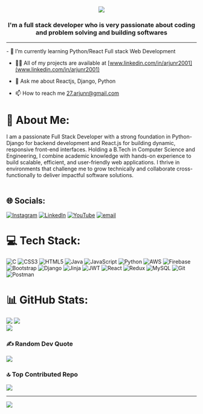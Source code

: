 <h1 align="center">
    <img src="https://readme-typing-svg.herokuapp.com/?font=Righteous&size=35&center=true&vCenter=true&width=500&height=70&duration=4000&lines=Hi+There!+👋;+I'm+Arjun!;" />
</h1>
<h3 align="center">I'm a full stack developer who is very passionate about coding and problem solving and building softwares</h3>
<hr/>
- 🌱 I’m currently learning Python/React Full stack Web Development

- 👨‍💻 All of my projects are available at [www.linkedin.com/in/arjunr2001](www.linkedin.com/in/arjunr2001)

- 💬 Ask me about Reactjs, Django, Python

- 📫 How to reach me 27.arjunr@gmail.com

# 💫 About Me:
I am a passionate Full Stack Developer with a strong foundation in Python-Django for backend development and React.js for building dynamic, responsive front-end interfaces. Holding a B.Tech in Computer Science and Engineering, I combine academic knowledge with hands-on experience to build scalable, efficient, and user-friendly web applications. I thrive in environments that challenge me to grow technically and collaborate cross-functionally to deliver impactful software solutions.<br><br>


## 🌐 Socials:
 [![Instagram](https://img.shields.io/badge/Instagram-%23E4405F.svg?logo=Instagram&logoColor=white)](https://instagram.com/@ar._jun_) [![LinkedIn](https://img.shields.io/badge/LinkedIn-%230077B5.svg?logo=linkedin&logoColor=white)](https://linkedin.com/in/www.linkedin.com/in/arjunr132) [![YouTube](https://img.shields.io/badge/YouTube-%23FF0000.svg?logo=YouTube&logoColor=white)](https://youtube.com/@@arjunr5393) [![email](https://img.shields.io/badge/Email-D14836?logo=gmail&logoColor=white)](mailto:27.arjunr@gmail.com) 

# 💻 Tech Stack:
![C](https://img.shields.io/badge/c-%2300599C.svg?style=for-the-badge&logo=c&logoColor=white) ![CSS3](https://img.shields.io/badge/css3-%231572B6.svg?style=for-the-badge&logo=css3&logoColor=white) ![HTML5](https://img.shields.io/badge/html5-%23E34F26.svg?style=for-the-badge&logo=html5&logoColor=white) ![Java](https://img.shields.io/badge/java-%23ED8B00.svg?style=for-the-badge&logo=openjdk&logoColor=white) ![JavaScript](https://img.shields.io/badge/javascript-%23323330.svg?style=for-the-badge&logo=javascript&logoColor=%23F7DF1E) ![Python](https://img.shields.io/badge/python-3670A0?style=for-the-badge&logo=python&logoColor=ffdd54) ![AWS](https://img.shields.io/badge/AWS-%23FF9900.svg?style=for-the-badge&logo=amazon-aws&logoColor=white) ![Firebase](https://img.shields.io/badge/firebase-%23039BE5.svg?style=for-the-badge&logo=firebase) ![Bootstrap](https://img.shields.io/badge/bootstrap-%238511FA.svg?style=for-the-badge&logo=bootstrap&logoColor=white) ![Django](https://img.shields.io/badge/django-%23092E20.svg?style=for-the-badge&logo=django&logoColor=white) ![Jinja](https://img.shields.io/badge/jinja-white.svg?style=for-the-badge&logo=jinja&logoColor=black) ![JWT](https://img.shields.io/badge/JWT-black?style=for-the-badge&logo=JSON%20web%20tokens) ![React](https://img.shields.io/badge/react-%2320232a.svg?style=for-the-badge&logo=react&logoColor=%2361DAFB) ![Redux](https://img.shields.io/badge/redux-%23593d88.svg?style=for-the-badge&logo=redux&logoColor=white) ![MySQL](https://img.shields.io/badge/mysql-4479A1.svg?style=for-the-badge&logo=mysql&logoColor=white) ![Git](https://img.shields.io/badge/git-%23F05033.svg?style=for-the-badge&logo=git&logoColor=white) ![Postman](https://img.shields.io/badge/Postman-FF6C37?style=for-the-badge&logo=postman&logoColor=white)
# 📊 GitHub Stats:
![](https://github-readme-stats.vercel.app/api?username=ar-junr&theme=shadow_red&hide_border=false&include_all_commits=true&count_private=false)
![](https://nirzak-streak-stats.vercel.app/?user=ar-junr&theme=shadow_red&hide_border=false)<br/>
![](https://github-readme-stats.vercel.app/api/top-langs/?username=ar-junr&theme=shadow_red&hide_border=false&include_all_commits=true&count_private=false&layout=compact)

### ✍️ Random Dev Quote
![](https://quotes-github-readme.vercel.app/api?type=horizontal&theme=radical)

### 🔝 Top Contributed Repo
![](https://github-contributor-stats.vercel.app/api?username=ar-junr&limit=5&theme=shadow_red&combine_all_yearly_contributions=true)

---
[![](https://visitcount.itsvg.in/api?id=ar-junr&icon=1&color=3)](https://visitcount.itsvg.in)

<!-- Proudly created with GPRM ( https://gprm.itsvg.in ) -->
